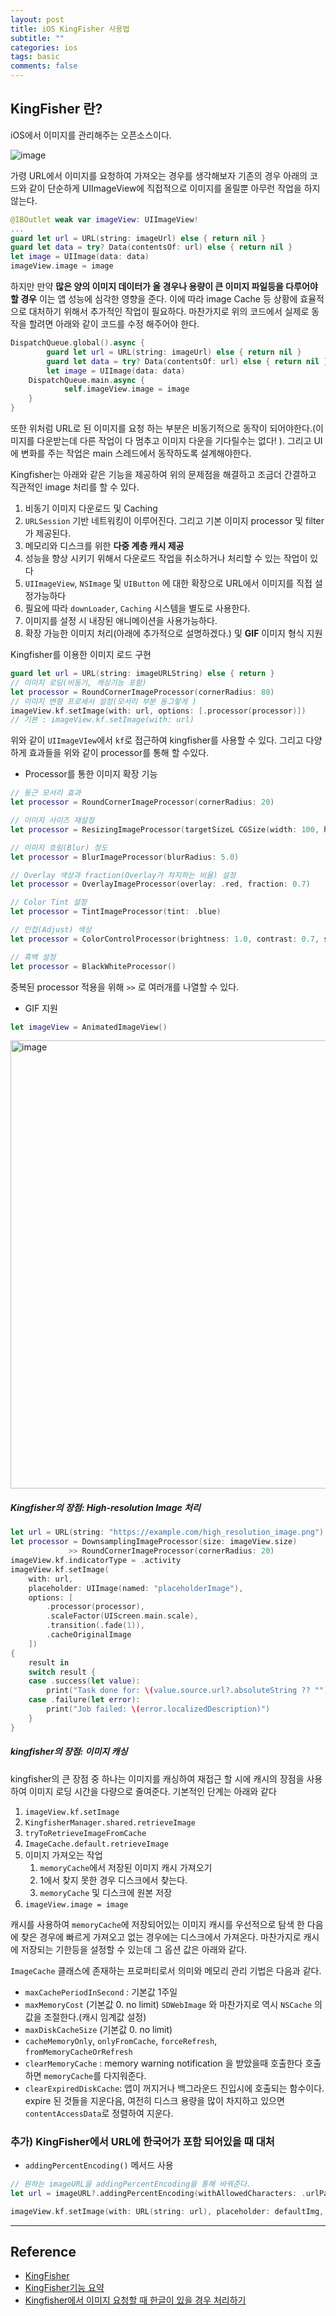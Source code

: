 ```yaml
---
layout: post
title: iOS KingFisher 사용법
subtitle: ""
categories: ios
tags: basic
comments: false
---
```


## KingFisher 란?

iOS에서 이미지를 관리해주는 오픈소스이다.

![image](https://user-images.githubusercontent.com/33486820/66565051-7a40bf80-eb9c-11e9-96b9-072d43246297.png)

가령 URL에서 이미지를 요청하여 가져오는 경우를 생각해보자 기존의 경우 아래의 코드와 같이 단순하게 UIImageView에 직접적으로 이미지를 올릴뿐 아무런 작업을 하지 않는다. 

```swift
@IBOutlet weak var imageView: UIImageView!
...
guard let url = URL(string: imageUrl) else { return nil }
guard let data = try? Data(contentsOf: url) else { return nil }
let image = UIImage(data: data)
imageView.image = image
```

하지만 만약 **많은 양의 이미지 데이터가 올 경우나 용량이 큰 이미지 파일등을 다루어야 할 경우** 이는 앱 성능에 심각한 영향을 준다. 이에 따라 image Cache 등 상황에 효율적으로 대처하기 위해서 추가적인 작업이 필요하다. 마찬가지로 위의 코드에서 실제로 동작을 할려면 아래와 같이 코드를 수정 해주어야 한다.

```swift
DispatchQueue.global().async {
		guard let url = URL(string: imageUrl) else { return nil }
		guard let data = try? Data(contentsOf: url) else { return nil }
		let image = UIImage(data: data)
  	DispatchQueue.main.async {
    		self.imageView.image = image
    }
}

```

또한 위처럼 URL로 된 이미지를 요청 하는 부분은 비동기적으로 동작이 되어야한다.(이미지를 다운받는데 다른 작업이 다 멈추고 이미지 다운을 기다릴수는 없다! ). 그리고 UI에 변화를 주는 작업은 main 스레드에서 동작하도록 설계해야한다.



Kingfisher는 아래와 같은 기능을 제공하여 위의 문제점을 해결하고 조금더 간결하고 직관적인 image 처리를 할 수 있다.

1. 비동기 이미지 다운로드 및 Caching
2. `URLSession` 기반 네트워킹이 이루어진다. 그리고 기본 이미지 processor 및 filter가 제공된다.
3. 메모리와 디스크를 위한 **다중 계층 캐시 제공**
4. 성능을 향상 시키기 위해서 다운로드 작업을 취소하거나 처리할 수 있는 작업이 있다
5. `UIImageView`, `NSImage` 및 `UIButton` 에 대한 확장으로 URL에서 이미지를 직접 설정가능하다
6. 필요에 따라 `downLoader`, `Caching` 시스템을 별도로 사용한다.
7. 이미지를 설정 시 내장된 애니메이션을 사용가능하다.
8. 확장 가능한 이미지 처리(아래에 추가적으로 설명하겠다.) 및 **GIF** 이미지 형식 지원

Kingfisher를 이용한 이미지 로드 구현

```swift
guard let url = URL(string: imageURLString) else { return } 
// 이미지 로딩(비동기, 캐싱기능 포함)
let processor = RoundCornerImageProcessor(cornerRadius: 80)
// 이미지 변형 프로세서 설정(모서리 부분 동그랗게 )       
imageView.kf.setImage(with: url, options: [.processor(processor)])
// 기본 : imageView.kf.setImage(with: url)
```

위와 같이 `UIImageVIew`에서 `kf`로 접근하여 kingfisher를 사용할 수 있다. 그리고 다양하게 효과들을 위와 같이 processor를 통해 할 수있다.

- Processor를 통한 이미지 확장 기능

```swift
// 둥근 모서리 효과
let processor = RoundCornerImageProcessor(cornerRadius: 20)

// 이미지 사이즈 재설정
let processor = ResizingImageProcessor(targetSizeL CGSize(width: 100, height: 100))

// 이미지 흐림(Blur) 정도 
let processor = BlurImageProcessor(blurRadius: 5.0)

// Overlay 색상과 fraction(Overlay가 차지하는 비율) 설정
let processor = OverlayImageProcessor(overlay: .red, fraction: 0.7)

// Color Tint 설정
let processor = TintImageProcessor(tint: .blue)

// 인접(Adjust) 색상
let processor = ColorControlProcessor(brightness: 1.0, contrast: 0.7, saturation: 1)

// 흑백 설정
let processor = BlackWhiteProcessor()

```

중복된 processor 적용을 위해 `>>` 로 여러개를 나열할 수 있다.

- GIF 지원

```swift
let imageView = AnimatedImageView()
```

<img width="717" alt="image" src="https://user-images.githubusercontent.com/33486820/66573496-bc263180-ebad-11e9-8146-8b7f81995d1f.png">



##### Kingfisher의 장점: High-resolution Image 처리

```swift
let url = URL(string: "https://example.com/high_resolution_image.png")
let processor = DownsamplingImageProcessor(size: imageView.size)
             >> RoundCornerImageProcessor(cornerRadius: 20)
imageView.kf.indicatorType = .activity
imageView.kf.setImage(
    with: url,
    placeholder: UIImage(named: "placeholderImage"),
    options: [
        .processor(processor),
        .scaleFactor(UIScreen.main.scale),
        .transition(.fade(1)),
        .cacheOriginalImage
    ])
{
    result in
    switch result {
    case .success(let value):
        print("Task done for: \(value.source.url?.absoluteString ?? "")")
    case .failure(let error):
        print("Job failed: \(error.localizedDescription)")
    }
}
```



##### kingfisher의 장점: 이미지 캐싱

kingfisher의 큰 장점 중 하나는 이미지를 캐싱하여 재접근 할 시에 캐시의 장점을 사용하여 이미지 로딩 시간을 다량으로 줄여준다. 기본적인 단계는 아래와 같다

1. `imageView.kf.setImage`
2. `KingfisherManager.shared.retrieveImage`
3. `tryToRetrieveImageFromCache`
4. `ImageCache.default.retrieveImage`
5. 이미지 가져오는 작업
   1. `memoryCache`에서 저장된 이미지 캐시 가져오기
   2. 1에서 찾지 못한 경우 디스크에서 찾는다.
   3. `memoryCache` 및 디스크에 원본 저장
6. `imageView.image = image`

캐시를 사용하여 `memoryCache`에 저장되어있는 이미지 캐시를 우선적으로 탐색 한 다음에 찾은 경우에 빠르게 가져오고 없는 경우에는 디스크에서 가져온다. 마찬가지로 캐시에 저장되는 기한등을 설정할 수 있는데 그 옵션 값은 아래와 같다.

`ImageCache` 클래스에 존재하는 프로퍼티로서 의미와 메모리 관리 기법은 다음과 같다.

- `maxCachePeriodInSecond` : 기본값 1주일
- `maxMemoryCost` (기본값 0. no limit) `SDWebImage` 와 마찬가지로 역시 `NSCache` 의 값을 조절한다.(캐시 임계값 설정)
- `maxDiskCacheSize` (기본값 0. no limit)
- `cacheMemoryOnly`, `onlyFromCache`, `forceRefresh`, `fromMemoryCacheOrRefresh`
- `clearMemoryCache` : memory warning notification 을 받았을때 호출한다 호출하면 `memoryCache`를 다지워준다.
- `clearExpiredDiskCache`: 앱이 꺼지거나 백그라운드 진입시에 호출되는 함수이다. expire 된 것들을 지운다음, 여전히 디스크 용량을 많이 차지하고 있으면 `contentAccessData`로 정렬하여 지운다.

### 추가) KingFisher에서 URL에 한국어가 포함 되어있을 때 대처 

- `addingPercentEncoding()` 메서드 사용

```swift
// 원하는 imageURL을 addingPercentEncoding을 통해 바꿔준다.
let url = imageURL?.addingPercentEncoding(withAllowedCharacters: .urlPathAllowed)

imageView.kf.setImage(with: URL(string: url), placeholder: defaultImg, options: [.transition(ImageTransition.fade(0.5))])
```







<hr>

## Reference

- [KingFisher](https://github.com/onevcat/Kingfisher)
- [KingFisher기능 요약](https://gist.github.com/linearhw/796f69ecd77dd41c2fcc81bff3631a04)
- [Kingfisher에서 이미지 요청할 때 한글이 있을 경우 처리하기](https://twpower.github.io/52-how-to-convert-Korean-url-in-kingFisher)
